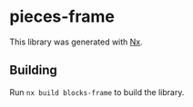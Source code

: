 # pieces-frame

This library was generated with [Nx](https://nx.dev).

## Building

Run `nx build blocks-frame` to build the library.
